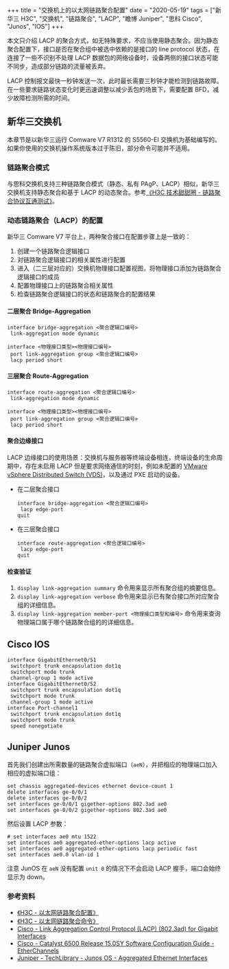 +++
title = "交换机上的以太网链路聚合配置"
date = "2020-05-19"
tags = ["新华三 H3C", "交换机", "链路聚合", "LACP", "瞻博 Juniper", "思科 Cisco", "Junos", "IOS"]
+++

本文只介绍 LACP 的聚合方式，如无特殊要求，不应当使用静态聚合。因为静态聚合配置下，接口是否在聚合组中被选中依赖的是接口的 line protocol 状态，在连接了一些不识别不处理 LACP 数据包的网络设备时，设备两侧的接口状态可能不同步，造成部分链路的流量被丢弃。

LACP 控制报文最快一秒钟发送一次，此时最长需要三秒钟才能检测到链路故障。在一些要求链路状态变化时更迅速调整以减少丢包的场景下，需要配置 BFD，减少故障检测所需的时间。

## 新华三交换机
本章节是以新华三运行 Comware V7 R1312 的 S5560-EI 交换机为基础编写的。如果你使用的交换机操作系统版本过于陈旧，部分命令可能并不适用。

### 链路聚合模式
与思科交换机支持三种链路聚合模式（静态、私有 PAgP、LACP）相似，新华三交换机支持静态聚合和基于 LACP 的动态聚合。参考[《H3C 技术甜甜圈 - 链路聚合协议互通测试》](http://www.h3c.com/cn/d_201405/828443_97665_0.htm)。

### 动态链路聚合（LACP）的配置
新华三 Comware V7 平台上，两种聚合接口在配置步骤上是一致的：

1. 创建一个链路聚合逻辑接口
2. 对链路聚合逻辑接口的相关属性进行配置
3. 进入（二三层对应的）交换机物理接口配置视图，将物理接口添加为链路聚合逻辑接口的成员
4. 配置物理接口上的链路聚合相关属性
5. 检查链路聚合逻辑接口的状态和链路聚合的配置结果

#### 二层聚合 Bridge-Aggregation
```
interface bridge-aggregation <聚合逻辑口编号>
 link-aggregation mode dynamic

interface <物理接口类型><物理接口编号>
 port link-aggregation group <聚合逻辑口编号>
 lacp period short
```

#### 三层聚合 Route-Aggregation
```
interface route-aggregation <聚合逻辑口编号>
 link-aggregation mode dynamic

interface <物理接口类型><物理接口编号>
 port link-aggregation group <聚合逻辑口编号>
 lacp period short
```

#### 聚合边缘接口
LACP 边缘接口的使用场景：交换机与服务器等终端设备相连，终端设备的生命周期中，存在未启用 LACP 但是要求网络通信的时刻，例如未配置的 [VMware vSphere Distributed Switch (VDS)](https://www.vmware.com/products/vsphere/distributed-switch.html)，以及通过 PXE 启动的设备。

- 在二层聚合接口
  ```
  interface bridge-aggregation <聚合逻辑口编号>
   lacp edge-port
  quit
  ```
- 在三层聚合接口
  ```
  interface route-aggregation <聚合逻辑口编号>
   lacp edge-port
  quit
  ```

#### 检查验证
1. `display link-aggregation summary` 命令用来显示所有聚合组的摘要信息。
1. `display link-aggregation verbose` 命令用来显示已有聚合接口所对应聚合组的详细信息。
1. `display link-aggregation member-port <物理接口类型和编号>` 命令用来查询物理端口属于哪个链路聚合组的的详细信息。

## Cisco IOS

```
interface GigabitEthernet0/51
 switchport trunk encapsulation dot1q
 switchport mode trunk
 channel-group 1 mode active
interface GigabitEthernet0/52
 switchport trunk encapsulation dot1q
 switchport mode trunk
 channel-group 1 mode active
interface Port-channel1
 switchport trunk encapsulation dot1q
 switchport mode trunk
 speed nonegotiate
```

## Juniper Junos

首先我们创建出所需数量的链路聚合虚拟端口（`aeN`），并把相应的物理端口加入相应的虚拟端口组：

```
set chassis aggregated-devices ethernet device-count 1
delete interfaces ge-0/0/1
delete interfaces ge-0/0/2
set interfaces ge-0/0/1 gigether-options 802.3ad ae0
set interfaces ge-0/0/2 gigether-options 802.3ad ae0
```

然后设置 LACP 参数：

```
# set interfaces ae0 mtu 1522
set interfaces ae0 aggregated-ether-options lacp active
set interfaces ae0 aggregated-ether-options lacp periodic fast
set interfaces ae0.0 vlan-id 1
```

注意 JunOS 在 `aeN` 没有配置 `unit 0` 的情况下不会启动 LACP 握手，端口会始终显示为 down。

### 参考资料
- [《H3C - 以太网链路聚合配置》](https://www.h3c.com/cn/d_201912/1252416_30005_0.htm)
- [《H3C - 以太网链路聚合命令》](https://www.h3c.com/cn/d_201912/1252029_30005_0.htm)
- [Cisco - Link Aggregation Control Protocol (LACP) (802.3ad) for Gigabit Interfaces](https://www.cisco.com/c/en/us/td/docs/ios/12_2sb/feature/guide/gigeth.html)
- [Cisco - Catalyst 6500 Release 15.0SY Software Configuration Guide - EtherChannels](https://www.cisco.com/c/en/us/td/docs/switches/lan/catalyst6500/ios/15-0SY/configuration/guide/15_0_sy_swcg/etherchannel.html)
- [Juniper - TechLibrary - Junos OS - Aggregated Ethernet Interfaces](https://www.juniper.net/documentation/en_US/junos/topics/topic-map/switches-interface-aggregated.html)
